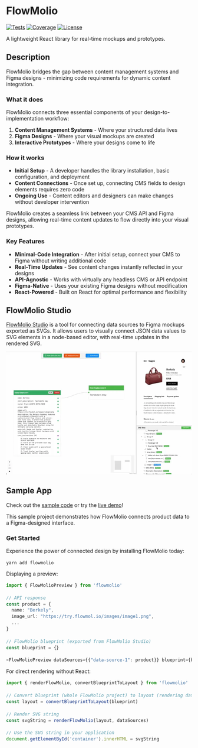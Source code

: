 # FlowMolio

[![Tests](https://github.com/vladvlasov256/flowmolio/actions/workflows/test.yml/badge.svg)](https://github.com/vladvlasov256/flowmolio/actions/workflows/test.yml)
[![Coverage](https://codecov.io/gh/vladvlasov256/flowmolio/branch/main/graph/badge.svg)](https://codecov.io/gh/vladvlasov256/flowmolio)
[![License](https://img.shields.io/badge/license-MIT-blue.svg)](LICENSE)

A lightweight React library for real-time mockups and prototypes.

## Description

FlowMolio bridges the gap between content management systems and Figma designs - minimizing code requirements for dynamic content integration.

### What it does

FlowMolio connects three essential components of your design-to-implementation workflow:

1. **Content Management Systems** - Where your structured data lives
2. **Figma Designs** - Where your visual mockups are created
3. **Interactive Prototypes** - Where your designs come to life

### How it works

- **Initial Setup** - A developer handles the library installation, basic configuration, and deployment
- **Content Connections** - Once set up, connecting CMS fields to design elements requires zero code
- **Ongoing Use** - Content editors and designers can make changes without developer intervention

FlowMolio creates a seamless link between your CMS API and Figma designs, allowing real-time content updates to flow directly into your visual prototypes.

### Key Features

- **Minimal-Code Integration** - After initial setup, connect your CMS to Figma without writing additional code
- **Real-Time Updates** - See content changes instantly reflected in your designs
- **API-Agnostic** - Works with virtually any headless CMS or API endpoint
- **Figma-Native** - Uses your existing Figma designs without modification
- **React-Powered** - Built on React for optimal performance and flexibility

## FlowMolio Studio

[FlowMolio Studio](https://flowmol.io) is a tool for connecting data sources to Figma mockups exported as SVGs. It allows users to visually connect JSON data values to SVG elements in a node-based editor, with real-time updates in the rendered SVG.

![FlowMolio Studio screen recording](showcase/studio.webp)

## Sample App

Check out the [sample code](https://github.com/vladvlasov256/flowmolio-sample) or try the [live demo](https://try.flowmol.io/)!

This sample project demonstrates how FlowMolio connects product data to a Figma-designed interface.

### Get Started

Experience the power of connected design by installing FlowMolio today:

```yarn add flowmolio```

Displaying a preview:

```typescript
import { FlowMolioPreview } from 'flowmolio'

// API response
const product = {
  name: "Berkely",
  image_url: "https://try.flowmol.io/images/image1.png",
  ...
}

// FlowMolio blueprint (exported from FlowMolio Studio)
const blueprint = {} 

<FlowMolioPreview dataSources={{"data-source-1": product}} blueprint={blueprint} />
```

For direct rendering without React:

```typescript
import { renderFlowMolio, convertBlueprintToLayout } from 'flowmolio'

// Convert blueprint (whole FlowMolio project) to layout (rendering data)
const layout = convertBlueprintToLayout(blueprint)

// Render SVG string
const svgString = renderFlowMolio(layout, dataSources)

// Use the SVG string in your application
document.getElementById('container').innerHTML = svgString
```

